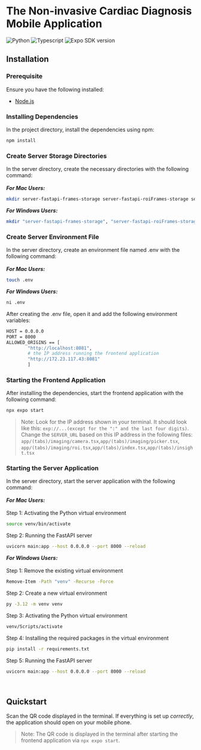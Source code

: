 # The Non-invasive Cardiac Diagnosis Mobile Application 
<!-- <span>&nbsp;&#128249;<span> -->
<img alt="Python" src="https://img.shields.io/badge/Python-3.12-4630EB?style=flat-square&labelColor=000000" /> <img alt="Typescript" src="https://img.shields.io/badge/TypeScript-5.3-4630EB?style=flat-square&labelColor=000000" /> <img alt="Expo SDK version" src="https://img.shields.io/npm/v/expo.svg?style=flat-square&label=Expo&labelColor=000000&color=4630EB" />

## Installation

### Prerequisite
Ensure you have the following installed:
- [Node.js](https://nodejs.org/en/)

### Installing Dependencies
In the project directory, install the dependencies using npm:
```bash
npm install
```

### Create Server Storage Directories
In the server directory, create the necessary directories with the following command:<br><br>
**_For Mac Users:_**
```bash
mkdir server-fastapi-frames-storage server-fastapi-roiFrames-storage server-fastapi-results-storage server-fastapi-video-storage
```
**_For Windows Users:_**
```bash
mkdir "server-fastapi-frames-storage", "server-fastapi-roiFrames-storage", "server-fastapi-results-storage", "server-fastapi-video-storage"
```
### Create Server Environment File
In the server directory, create an environment file named .env with the following command:<br><br>
**_For Mac Users:_**
```bash
touch .env
```
**_For Windows Users:_**
```bash
ni .env
```
After creating the .env file, open it and add the following environment variables:
```bash
HOST = 0.0.0.0
PORT = 8000
ALLOWED_ORIGINS == [
        "http://localhost:8081",
        # the IP address running the frontend application
        "http://172.23.117.43:8081"
        ]
```

### Starting the Frontend Application 
After installing the dependencies, start the frontend application with the following command:
```bash
npx expo start
```
> Note: Look for the IP address shown in your terminal. It should look like this: `exp://...(except for the ":" and the last four digits)`. Change the `SERVER_URL` based on this IP address in the following files: `app/(tabs)/imaging/camera.tsx`,`app/(tabs)/imaging/picker.tsx`, `app/(tabs)/imaging/roi.tsx`,`app/(tabs)/index.tsx`,`app/(tabs)/insight.tsx` 

### Starting the Server Application
In the server directory, start the server application with the following command:<br><br>
**_For Mac Users:_**
<br><br>
Step 1: Activating the Python virtual environment
```bash
source venv/bin/activate
```
Step 2: Running the FastAPI server
```bash
uvicorn main:app --host 0.0.0.0 --port 8000 --reload
```

**_For Windows Users:_**
<br><br>
Step 1: Remove the existing virtual environment
```bash
Remove-Item -Path "venv" -Recurse -Force
```
Step 2: Create a new virtual environment
```bash
py -3.12 -m venv venv
```
Step 3: Activating the Python virtual environment
```bash
venv/Scripts/activate
```
Step 4: Installing the required packages in the virtual environment
```bash
pip install -r requirements.txt
```
Step 5: Running the FastAPI server
```bash
uvicorn main:app --host 0.0.0.0 --port 8000 --reload
```

<br>

## Quickstart

Scan the QR code displayed in the terminal. If everything is set up *correctly*, the application should open on your mobile phone.
> Note: The QR code is displayed in the terminal after starting the frontend application via `npx expo start`.
